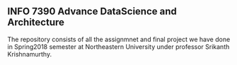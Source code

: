 ## INFO 7390 Advance DataScience and Architecture
The repository consists of all the assignmnet and final project we have done in Spring2018 semester at Northeastern University under professor Srikanth Krishnamurthy.
